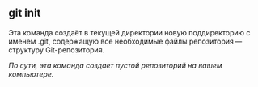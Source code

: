 ## git init

Эта команда создаёт в текущей директории новую поддиректорию с именем .git, содержащую все необходимые файлы репозитория — структуру Git-репозитория.

*По сути, эта команда создает пустой репозиторий на вашем компьютере.*